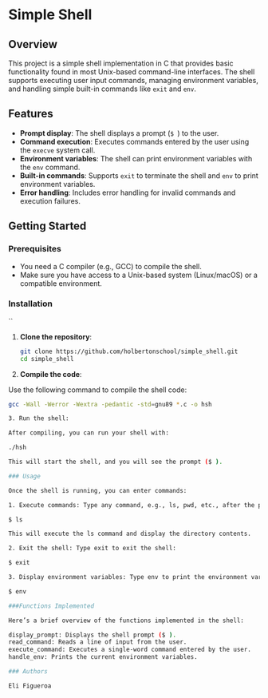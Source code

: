 # Simple Shell

## Overview
This project is a simple shell implementation in C that provides basic functionality found in most Unix-based command-line interfaces. The shell supports executing user input commands, managing environment variables, and handling simple built-in commands like `exit` and `env`.

## Features

- **Prompt display**: The shell displays a prompt (`$ `) to the user.
- **Command execution**: Executes commands entered by the user using the `execve` system call.
- **Environment variables**: The shell can print environment variables with the `env` command.
- **Built-in commands**: Supports `exit` to terminate the shell and `env` to print environment variables.
- **Error handling**: Includes error handling for invalid commands and execution failures.

## Getting Started

### Prerequisites

- You need a C compiler (e.g., GCC) to compile the shell.
- Make sure you have access to a Unix-based system (Linux/macOS) or a compatible environment.

### Installation
``
1. **Clone the repository**:

   ```bash
   git clone https://github.com/holbertonschool/simple_shell.git
   cd simple_shell

2. **Compile the code**:

Use the following command to compile the shell code:
```bash
gcc -Wall -Werror -Wextra -pedantic -std=gnu89 *.c -o hsh

3. Run the shell:

After compiling, you can run your shell with:

./hsh

This will start the shell, and you will see the prompt ($ ).

### Usage

Once the shell is running, you can enter commands:

1. Execute commands: Type any command, e.g., ls, pwd, etc., after the prompt. For example:

$ ls

This will execute the ls command and display the directory contents.

2. Exit the shell: Type exit to exit the shell:

$ exit

3. Display environment variables: Type env to print the environment variables:

$ env

###Functions Implemented

Here’s a brief overview of the functions implemented in the shell:

display_prompt: Displays the shell prompt ($ ).
read_command: Reads a line of input from the user.
execute_command: Executes a single-word command entered by the user.
handle_env: Prints the current environment variables.

### Authors

Eli Figueroa
